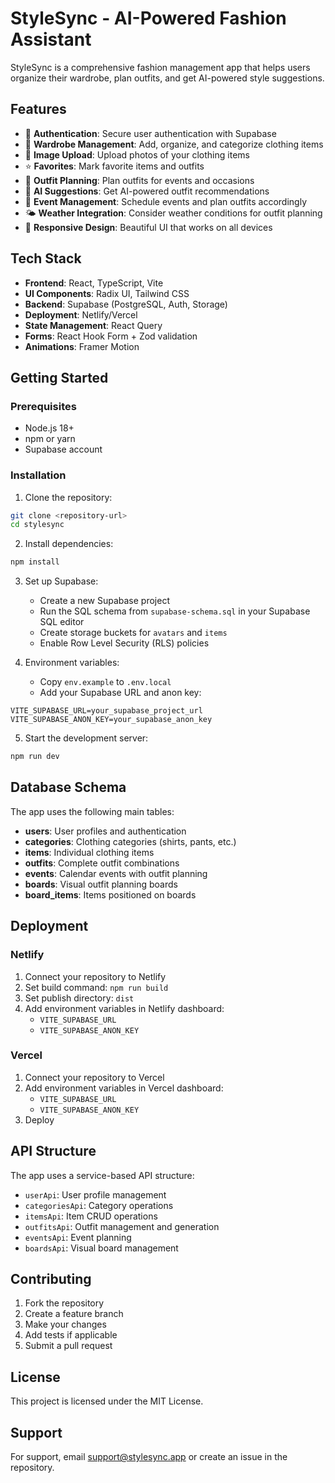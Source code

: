 # StyleSync - AI-Powered Fashion Assistant

StyleSync is a comprehensive fashion management app that helps users organize their wardrobe, plan outfits, and get AI-powered style suggestions.

## Features

- 🔐 **Authentication**: Secure user authentication with Supabase
- 👕 **Wardrobe Management**: Add, organize, and categorize clothing items
- 📸 **Image Upload**: Upload photos of your clothing items
- ⭐ **Favorites**: Mark favorite items and outfits
- 🎯 **Outfit Planning**: Plan outfits for events and occasions
- 🤖 **AI Suggestions**: Get AI-powered outfit recommendations
- 📅 **Event Management**: Schedule events and plan outfits accordingly
- 🌤️ **Weather Integration**: Consider weather conditions for outfit planning
- 📱 **Responsive Design**: Beautiful UI that works on all devices

## Tech Stack

- **Frontend**: React, TypeScript, Vite
- **UI Components**: Radix UI, Tailwind CSS
- **Backend**: Supabase (PostgreSQL, Auth, Storage)
- **Deployment**: Netlify/Vercel
- **State Management**: React Query
- **Forms**: React Hook Form + Zod validation
- **Animations**: Framer Motion

## Getting Started

### Prerequisites

- Node.js 18+ 
- npm or yarn
- Supabase account

### Installation

1. Clone the repository:
```bash
git clone <repository-url>
cd stylesync
```

2. Install dependencies:
```bash
npm install
```

3. Set up Supabase:
   - Create a new Supabase project
   - Run the SQL schema from `supabase-schema.sql` in your Supabase SQL editor
   - Create storage buckets for `avatars` and `items`
   - Enable Row Level Security (RLS) policies

4. Environment variables:
   - Copy `env.example` to `.env.local`
   - Add your Supabase URL and anon key:
```env
VITE_SUPABASE_URL=your_supabase_project_url
VITE_SUPABASE_ANON_KEY=your_supabase_anon_key
```

5. Start the development server:
```bash
npm run dev
```

## Database Schema

The app uses the following main tables:

- **users**: User profiles and authentication
- **categories**: Clothing categories (shirts, pants, etc.)
- **items**: Individual clothing items
- **outfits**: Complete outfit combinations
- **events**: Calendar events with outfit planning
- **boards**: Visual outfit planning boards
- **board_items**: Items positioned on boards

## Deployment

### Netlify

1. Connect your repository to Netlify
2. Set build command: `npm run build`
3. Set publish directory: `dist`
4. Add environment variables in Netlify dashboard:
   - `VITE_SUPABASE_URL`
   - `VITE_SUPABASE_ANON_KEY`

### Vercel

1. Connect your repository to Vercel
2. Add environment variables in Vercel dashboard:
   - `VITE_SUPABASE_URL`
   - `VITE_SUPABASE_ANON_KEY`
3. Deploy

## API Structure

The app uses a service-based API structure:

- `userApi`: User profile management
- `categoriesApi`: Category operations
- `itemsApi`: Item CRUD operations
- `outfitsApi`: Outfit management and generation
- `eventsApi`: Event planning
- `boardsApi`: Visual board management

## Contributing

1. Fork the repository
2. Create a feature branch
3. Make your changes
4. Add tests if applicable
5. Submit a pull request

## License

This project is licensed under the MIT License.

## Support

For support, email support@stylesync.app or create an issue in the repository.